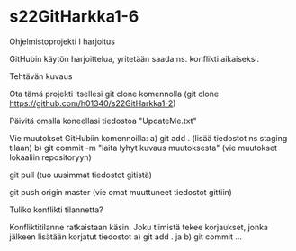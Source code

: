 # s22GitHarkka1-6
Ohjelmistoprojekti I harjoitus

GitHubin käytön harjoittelua, yritetään saada ns. konflikti aikaiseksi.

Tehtävän kuvaus

Ota tämä projekti itsellesi git clone komennolla (git clone https://github.com/h01340/s22GitHarkka1-2)

Päivitä omalla koneellasi tiedostoa "UpdateMe.txt"

Vie muutokset GitHubiin komennoilla: a) git add . (lisää tiedostot ns staging tilaan) b) git commit -m "laita lyhyt kuvaus muutoksesta" (vie muutokset lokaaliin repositoryyn)

git pull (tuo uusimmat tiedostot gitistä)

git push origin master (vie omat muuttuneet tiedostot gittiin)

Tuliko konflikti tilannetta?

Konfliktitilanne ratkaistaan käsin. Joku tiimistä tekee korjaukset, jonka jälkeen lisätään korjatut tiedostot a) git add . ja b) git commit ...
